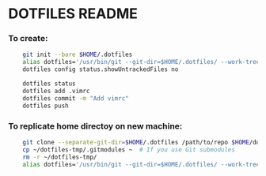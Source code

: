 # DOTFILES README

### To create:
```bash
    git init --bare $HOME/.dotfiles
    alias dotfiles='/usr/bin/git --git-dir=$HOME/.dotfiles/ --work-tree=$HOME'
    dotfiles config status.showUntrackedFiles no

    dotfiles status
    dotfiles add .vimrc
    dotfiles commit -m "Add vimrc"
    dotfiles push
```

### To replicate home directoy on new machine:
```bash
    git clone --separate-git-dir=$HOME/.dotfiles /path/to/repo $HOME/dotfiles-tmp
    cp ~/dotfiles-tmp/.gitmodules ~  # If you use Git submodules
    rm -r ~/dotfiles-tmp/
    alias dotfiles='/usr/bin/git --git-dir=$HOME/.dotfiles/ --work-tree=$HOME'
```
